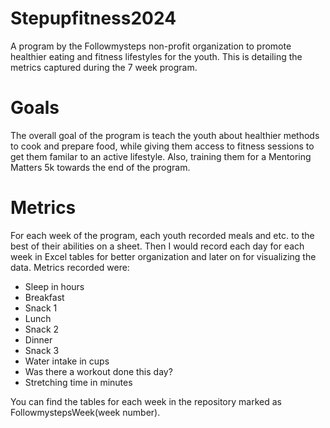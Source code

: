 # Stepupfitness2024
A program by the Followmysteps non-profit organization to promote healthier eating and fitness lifestyles for the youth. This is detailing the metrics captured during the 7 week program.

# Goals
The overall goal of the program is teach the youth about healthier methods to cook and prepare food, while giving them access to fitness sessions to get them familar to an active lifestyle. Also, training them for a Mentoring Matters 5k towards the end of the program. 

# Metrics
For each week of the program, each youth recorded meals and etc. to the best of their abilities on a sheet. Then I would record each day for each week in Excel tables for better organization and later on for visualizing the data. Metrics recorded were: 
  * Sleep in hours
  * Breakfast
  * Snack 1
  * Lunch
  * Snack 2
  * Dinner
  * Snack 3
  * Water intake in cups
  * Was there a workout done this day?
  * Stretching time in minutes

You can find the tables for each week in the repository marked as FollowmystepsWeek(week number).
